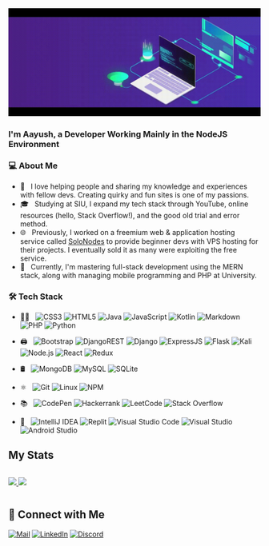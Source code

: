 <div align="center">
<img src="/new_banner.gif" width="600">
</div>  

### I'm Aayush, a Developer Working Mainly in the NodeJS Environment

### 💻 About Me

- 🤔 &nbsp; I love helping people and sharing my knowledge and experiences with fellow devs. Creating quirky and fun sites is one of my passions.
- 🎓 &nbsp; Studying at SIU, I expand my tech stack through YouTube, online resources (hello, Stack Overflow!), and the good old trial and error method.
- 🌐 &nbsp; Previously, I worked on a freemium web & application hosting service called [SoloNodes](https://solonodes.net) to provide beginner devs with VPS hosting for their projects. I eventually sold it as many were exploiting the free service.
- 🧠 &nbsp; Currently, I'm mastering full-stack development using the MERN stack, along with managing mobile programming and PHP at University.

### 🛠 Tech Stack

- 👨‍💻 &nbsp;
  ![CSS3](https://img.shields.io/badge/css3-%231572B6.svg?style=flat&logo=css3&logoColor=white)
  ![HTML5](https://img.shields.io/badge/html5-%23E34F26.svg?style=flat&logo=html5&logoColor=white)
  ![Java](https://img.shields.io/badge/java-%23ED8B00.svg?style=flat&logo=openjdk&logoColor=white)
  ![JavaScript](https://img.shields.io/badge/javascript-%23323330.svg?style=flat&logo=javascript&logoColor=%23F7DF1E)
  ![Kotlin](https://img.shields.io/badge/kotlin-%237F52FF.svg?style=flat&logo=kotlin&logoColor=white)
  ![Markdown](https://img.shields.io/badge/markdown-%23000000.svg?style=flat&logo=markdown&logoColor=white)
  ![PHP](https://img.shields.io/badge/php-%23777BB4.svg?style=flat&logo=php&logoColor=white)
  ![Python](https://img.shields.io/badge/python-3670A0?style=flat&logo=python&logoColor=ffdd54)

- 🖨️ &nbsp;
  ![Bootstrap](https://img.shields.io/badge/bootstrap-%238511FA.svg?style=flat&logo=bootstrap&logoColor=white)
  ![DjangoREST](https://img.shields.io/badge/DJANGO-REST-ff1709?style=flat&logo=django&logoColor=white&color=ff1709&labelColor=gray)
  ![Django](https://img.shields.io/badge/django-%23092E20.svg?style=flat&logo=django&logoColor=white)
  ![ExpressJS](https://img.shields.io/badge/Express.js-404D59?style=flat)
  ![Flask](https://img.shields.io/badge/flask-%23000.svg?style=flat&logo=flask&logoColor=white)
  ![Kali](https://img.shields.io/badge/Kali-268BEE?style=flat&logo=kalilinux&logoColor=white)
  ![Node.js](https://img.shields.io/badge/-Node.js-333333?style=flat&logo=node.js)
  ![React](https://img.shields.io/badge/react-%2320232a.svg?style=flat&logo=react&logoColor=%2361DAFB)
  ![Redux](https://img.shields.io/badge/redux-%23593d88.svg?style=flat&logo=redux&logoColor=white)

- 🛢 &nbsp;
  ![MongoDB](https://img.shields.io/badge/MongoDB-%234ea94b.svg?style=flat&logo=mongodb&logoColor=white)
  ![MySQL](https://img.shields.io/badge/MySQL-00000F?style=flat&logo=mysql&logoColor=white)
  ![SQLite](https://img.shields.io/badge/sqlite-%2307405e.svg?style=flat&logo=sqlite&logoColor=white)

- ⚛ &nbsp;
  ![Git](https://img.shields.io/badge/-Git-333333?style=flat&logo=git)
  ![Linux](https://img.shields.io/badge/Linux-FCC624?style=flat&logo=linux&logoColor=black)
  ![NPM](https://img.shields.io/badge/NPM-%23000000.svg?style=flat&logo=npm&logoColor=white)

- 📚 &nbsp;
  ![CodePen](https://img.shields.io/badge/CodePen-white?style=flat&logo=codepen&logoColor=black)
  ![Hackerrank](https://img.shields.io/badge/-Hackerrank-2EC866?style=flat&logo=HackerRank&logoColor=white)
  ![LeetCode](https://img.shields.io/badge/LeetCode-000000?style=flat&logo=LeetCode&logoColor=#d16c06)
  ![Stack Overflow](https://img.shields.io/badge/-Stackoverflow-FE7A16?style=flat&logo=stack-overflow&logoColor=white)

- 🔧 &nbsp;
  ![IntelliJ IDEA](https://img.shields.io/badge/IntelliJIDEA-000000.svg?style=flat&logo=intellij-idea&logoColor=white)
  ![Replit](https://img.shields.io/badge/Replit-DD1200?style=flat&logo=Replit&logoColor=white)
  ![Visual Studio Code](https://img.shields.io/badge/-Visual%20Studio%20Code-333333?style=flat&logo=visual-studio-code&logoColor=007ACC)
  ![Visual Studio](https://img.shields.io/badge/VisualStudio-5C2D91.svg?style=flat&logo=visual-studio&logoColor=white)
  ![Android Studio](https://img.shields.io/badge/android%20studio-346ac1?style=flat&logo=android%20studio&logoColor=white)

## My Stats

<p style="display: inline-block;">
<a href="https://github.com/Aayush-683">
  <img height="180em" src="https://github-readme-stats.vercel.app/api?username=Aayush-683&show_icons=true&theme=gotham" />
  <img height="180em" src="https://github-readme-stats-eight-theta.vercel.app/api/top-langs/?username=Aayush-683&theme=gotham&layout=compact" />
</a>
</p>

## 🤝 Connect with Me

[![Mail](https://img.shields.io/badge/Email-D14836?style=for-the-badge&logo=gmail&logoColor=white)](mailto:aayushgoel683@outlook.com)
[![LinkedIn](https://img.shields.io/badge/Linkedin-%230077B5.svg?style=for-the-badge&logo=linkedin&logoColor=white)](https://linkedin.com/in/goel-aayush)
[![Discord](https://img.shields.io/badge/Discord-%235865F2.svg?style=for-the-badge&logo=discord&logoColor=white)](https://discord.com/users/486486355157843979)
